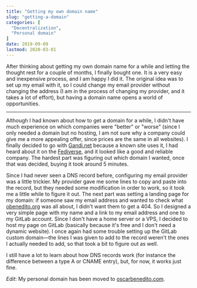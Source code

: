 ```yaml
---
title: "Getting my own domain name"
slug: "getting-a-domain"
categories: [
  "Decentralization",
  "Personal domain"
]
date: 2019-09-09
lastmod: 2020-03-01
---
```


After thinking about getting my own domain name for a while and letting the
thought rest for a couple of months, I finally bought one. It is a very easy and
inexpensive process, and I am happy I did it. The original idea was to set up my
email with it, so I could change my email provider without changing the address
(I am in the process of changing my provider, and it takes a lot of effort), but
having a domain name opens a world of opportunities.

***

Although I had known about how to get a domain for a while, I didn't have much
experience on which companies were "better" or "worse" (since I only needed a
domain but no hosting, I am not sure why a company could give me a more
appealing offer, since prices are the same in all websites). I finally decided
to go with [Gandi.net][g] because a known site uses it, I had heard about it on
the [Fediverse][f], and it looked like a good and reliable company. The hardest
part was figuring out which domain I wanted, once that was decided, buying it
took around 5 minutes.

Since I had never seen a DNS record before, configuring my email provider was a
little trickier. My provider gave me some lines to copy and paste into the
record, but they needed some modification in order to work, so it took me a
little while to figure it out. The next part was setting a landing page for my
domain: if someone saw my email address and wanted to check what
[obenedito.org][org] was all about, I didn't want them to get a 404. So I
designed a very simple page with my name and a link to my email address and one
to my GitLab account. Since I don't have a home server or a VPS, I decided to
host my page on GitLab (basically because it's free and I don't need a dynamic
website). I once again had some trouble setting up the GitLab custom domain—the
lines I was given to add to the record weren't the ones I actually needed to
add, so that took a bit to figure out as well.

I still have a lot to learn about how DNS records work (for instance the
difference between a type A or CNAME entry), but, for now, it works just fine.

*Edit*: My personal domain has been moved to [oscarbenedito.com][com].


[g]: <https://www.gandi.net> "Gandi"
[f]: <https://en.wikipedia.org/wiki/Fediverse> "Fediverse — Wikipedia"
[org]: <https://obenedito.org>
[com]: <https://oscarbenedito.com>
